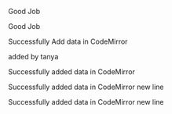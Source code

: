Good Job

 Good Job

Successfully Add data in CodeMirror

 added by tanya

Successfully added data in CodeMirror

Successfully added data in CodeMirror new line

Successfully added data in CodeMirror new line
